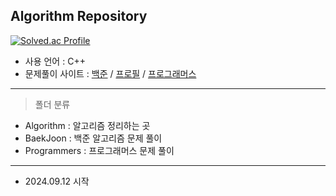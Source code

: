 ## Algorithm Repository

[![Solved.ac Profile](http://mazassumnida.wtf/api/v2/generate_badge?boj=hyun9d)](https://solved.ac/hyun9d)

- 사용 언어 : C++
- 문제풀이 사이트 : [백준](https://www.acmicpc.net/) / [프로필](https://www.acmicpc.net/user/hyun9d) / [프로그래머스](https://www.programmers.co.kr/)

----

> 폴더 분류
- Algorithm : 알고리즘 정리하는 곳
- BaekJoon : 백준 알고리즘 문제 풀이
- Programmers : 프로그래머스 문제 풀이

----

- 2024.09.12 시작
